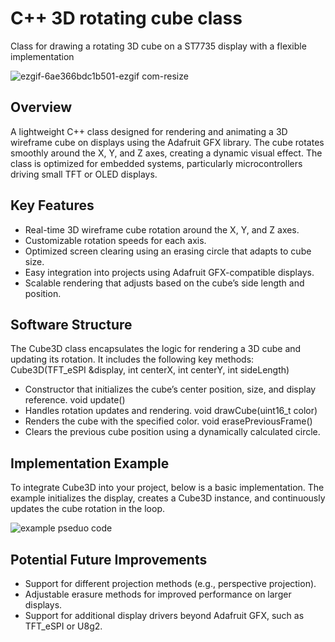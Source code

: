 # C++ 3D rotating cube class
Class for drawing a rotating 3D cube on a ST7735 display with a flexible implementation 

![ezgif-6ae366bdc1b501-ezgif com-resize](https://github.com/user-attachments/assets/706bb76b-86f1-48e1-96d5-3174236a2283)

## Overview
A lightweight C++ class designed for rendering and animating a 3D wireframe cube on displays using the Adafruit GFX library. The cube rotates smoothly around the X, Y, and Z axes, creating a dynamic visual effect. The class is optimized for embedded systems, particularly microcontrollers driving small TFT or OLED displays.

## Key Features
- Real-time 3D wireframe cube rotation around the X, Y, and Z axes.
- Customizable rotation speeds for each axis.
- Optimized screen clearing using an erasing circle that adapts to cube size.
- Easy integration into projects using Adafruit GFX-compatible displays.
- Scalable rendering that adjusts based on the cube’s side length and position.

## Software Structure
The Cube3D class encapsulates the logic for rendering a 3D cube and updating its rotation. It includes the following key methods:
Cube3D(TFT_eSPI &display, int centerX, int centerY, int sideLength)
- Constructor that initializes the cube’s center position, size, and display reference.
void update()
- Handles rotation updates and rendering.
void drawCube(uint16_t color)
- Renders the cube with the specified color.
void erasePreviousFrame()
- Clears the previous cube position using a dynamically calculated circle.

## Implementation Example
To integrate Cube3D into your project, below is a basic implementation. The example initializes the display, creates a Cube3D instance, and continuously updates the cube rotation in the loop.

![example pseduo code](https://github.com/user-attachments/assets/5369cb63-ef68-4def-90b2-047711833657)

## Potential Future Improvements
- Support for different projection methods (e.g., perspective projection).
- Adjustable erasure methods for improved performance on larger displays.
- Support for additional display drivers beyond Adafruit GFX, such as TFT_eSPI or U8g2.
